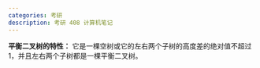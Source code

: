 ```yaml
---
categories: 考研
description: 考研 408 计算机笔记
---
```


**平衡二叉树的特性：** 它是一棵空树或它的左右两个子树的高度差的绝对值不超过1，并且左右两个子树都是一棵平衡二叉树。














